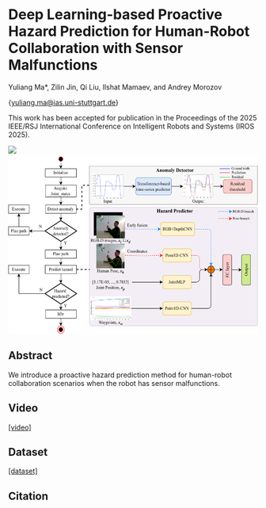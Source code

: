 # Deep Learning-based Proactive Hazard Prediction for Human-Robot Collaboration with Sensor Malfunctions
Yuliang Ma*, Zilin Jin, Qi Liu, Ilshat Mamaev, and Andrey Morozov

{yuliang.ma@ias.uni-stuttgart.de}

This work has been accepted for publication in the Proceedings of the 2025 IEEE/RSJ International Conference on Intelligent Robots and Systems (IROS 2025).

<img src="/source/Hazard_demo.png" height="220" />
<img src="/source/framework.png" height="360" />

## Abstract
We introduce a proactive hazard prediction method for human-robot collaboration scenarios when the robot has sensor malfunctions.
## Video
[\[video\]](https://youtu.be/wVkbuf_aoXI) 
## Dataset
[\[dataset\]](https://www.kaggle.com/datasets/yuliangma/dl-hazard-prediction) 
## Citation
